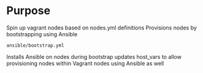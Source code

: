 Purpose
=======

Spin up vagrant nodes based on nodes.yml definitions
Provisions nodes by bootstrapping using Ansible
````
ansible/bootstrap.yml
````
Installs Ansible on nodes during bootstrap
updates host_vars to allow provisioning nodes within Vagrant nodes using Ansible as well
